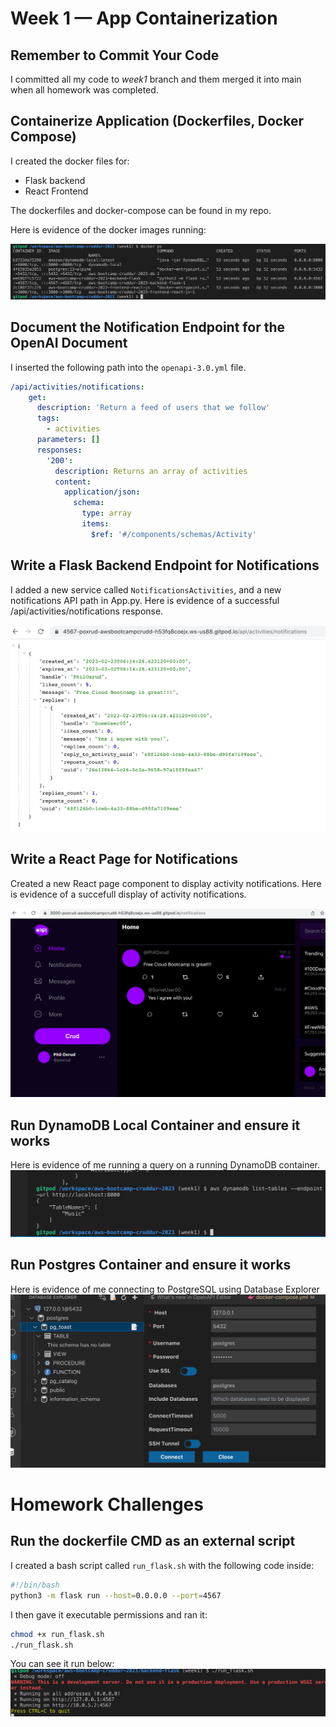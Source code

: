 # Week 1 — App Containerization

## Remember to Commit Your Code
I committed all my code to *week1* branch and them merged it into main when all homework was completed.

## Containerize Application (Dockerfiles, Docker Compose)
I created the docker files for:
- Flask backend
- React Frontend

The dockerfiles and docker-compose can be found in my repo.

Here is evidence of the docker images running:

![docker images](/assets/dockerized-applications.png)

## Document the Notification Endpoint for the OpenAI Document
I inserted the following path into the `openapi-3.0.yml` file.

```yml
/api/activities/notifications:
    get:
      description: 'Return a feed of users that we follow'
      tags:
        - activities
      parameters: []
      responses:
        '200':
          description: Returns an array of activities
          content:
            application/json:
              schema:
                type: array
                items:
                  $ref: '#/components/schemas/Activity'
```

## Write a Flask Backend Endpoint for Notifications
I added a new service called `NotificationsActivities`, and a new notifications API path in App.py.
Here is evidence of a successful /api/activities/notifications response.

![Notifications Activities](/assets/notifications-activities.png)

## Write a React Page for Notifications
Created a new React page component to display activity notifications.
Here is evidence of a succefull display of activity notifications.

![Notifications Activities](/assets/react-notifications.png)

## Run DynamoDB Local Container and ensure it works
Here is evidence of me running a query on a running DynamoDB container.
![DynamoDB](/assets/dynamodb.png)

## Run Postgres Container and ensure it works
Here is evidence of me connecting to PostgreSQL using Database Explorer
![Postgresql](/assets/postgresql.png)

# Homework Challenges

## Run the dockerfile CMD as an external script
I created a bash script called `run_flask.sh`
with the following code inside:

```bash
#!/bin/bash
python3 -m flask run --host=0.0.0.0 --port=4567
```
I then gave it executable permissions and ran it:

```bash
chmod +x run_flask.sh
./run_flask.sh
```

You can see it run below:
![Docker CMD](/assets/docker-CMD.png)
